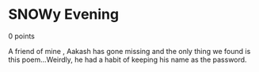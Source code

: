 # SNOWy Evening
0 points

A friend of mine , Aakash has gone missing and the only thing we found is this poem...Weirdly, he had a habit of keeping his name as the password. 
